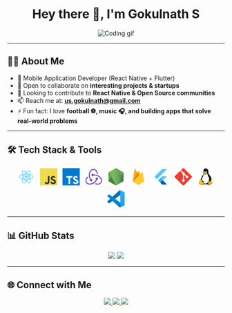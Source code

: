 <h1 align="center">Hey there 👋, I'm Gokulnath S</h1>

<p align="center">
  <img src="https://media2.giphy.com/media/qgQUggAC3Pfv687qPC/giphy.gif" width="400" height="250" alt="Coding gif"/>
</p>

---

## 🧑‍💻 About Me

- 🌱 Mobile Application Developer (React Native + Flutter)  
- 👯 Open to collaborate on **interesting projects & startups**  
- 🤝 Looking to contribute to **React Native & Open Source communities**  
- 📫 Reach me at: **us.gokulnath@gmail.com**  
- ⚡ Fun fact: I love **football ⚽, music 🎧, and building apps that solve real-world problems**  

---

## 🛠 Tech Stack & Tools

<p align="center">
  <img src="https://raw.githubusercontent.com/github/explore/master/topics/react/react.png" alt="React Native" height="40" style="margin:4px"/>
  <img src="https://raw.githubusercontent.com/github/explore/master/topics/javascript/javascript.png" alt="JavaScript" height="40" style="margin:4px"/>
  <img src="https://raw.githubusercontent.com/github/explore/master/topics/typescript/typescript.png" alt="TypeScript" height="40" style="margin:4px"/>
  <img src="https://raw.githubusercontent.com/github/explore/master/topics/redux/redux.png" alt="Redux" height="40" style="margin:4px"/>
  <img src="https://raw.githubusercontent.com/github/explore/master/topics/nodejs/nodejs.png" alt="Node.js" height="40" style="margin:4px"/>
  <img src="https://raw.githubusercontent.com/github/explore/master/topics/firebase/firebase.png" alt="Firebase" height="40" style="margin:4px"/>
  <img src="https://raw.githubusercontent.com/github/explore/master/topics/flutter/flutter.png" alt="Flutter" height="40" style="margin:4px"/>
  <img src="https://raw.githubusercontent.com/github/explore/master/topics/git/git.png" alt="Git" height="40" style="margin:4px"/>
  <img src="https://raw.githubusercontent.com/github/explore/master/topics/linux/linux.png" alt="Linux" height="40" style="margin:4px"/>
  <img src="https://raw.githubusercontent.com/github/explore/master/topics/vscode/vscode.png" alt="VS Code" height="40" style="margin:4px"/>
</p>

---

## 📊 GitHub Stats  

<p align="center">
  <img src="https://github-readme-stats.vercel.app/api?username=GOKULNATH-SELVARAJ&show_icons=true&theme=tokyonight" height="165"/>
  <img src="https://github-readme-stats.vercel.app/api/top-langs/?username=GOKULNATH-SELVARAJ&layout=compact&theme=tokyonight" height="165"/>
</p>

---

## 🌐 Connect with Me  

<p align="center">
  <a href="mailto:us.gokulnath@gmail.com">
    <img src="https://img.shields.io/badge/Gmail-D14836?style=for-the-badge&logo=gmail&logoColor=white"/>
  </a>
  <a href="https://www.linkedin.com/in/gokulnath-selvaraj/">
    <img src="https://img.shields.io/badge/LinkedIn-0077B5?style=for-the-badge&logo=linkedin&logoColor=white"/>
  </a>
  <a href="https://github.com/GOKULNATH-SELVARAJ">
    <img src="https://img.shields.io/badge/GitHub-100000?style=for-the-badge&logo=github&logoColor=white"/>
  </a>
</p>
